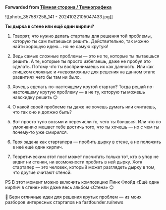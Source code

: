 **Forwarded from [Тёмная сторона / Темнографика](https://t.me/temno/6619)**

![[photo_357587258_141 - 20241022105047433.jpg]]

**Ты дырка в стене или ещё один кирпич?**

1. Говорят, что нужно делать стартапы для решения той проблемы, которую ты сам пытаешься решить. Действительно, так можно найти хорошую идею… но не самую крутую!

2. Ведь самые сложные проблемы — это не те, которые ты пытаешься решить. А те, которые ты просто избегаешь, даже не пробуя это сделать. Потому что ты воспринимаешь их как данность. Или как слишком сложные и «невозможные для решения на данном этапе развития» чего бы там ни было.

3. Хочешь сделать по-настоящему крутой стартап? Тогда решай по-настоящему крутую проблему — а не ту, которую ты можешь навскидку решить 😉 

4. О какой своей проблеме ты даже не хочешь думать или считаешь, что так оно и должно быть?

5. Вот просто тупо возьми и перечисли то, чего ты боишься. Или что по умолчанию мешает тебе достичь того, что ты хочешь — но с чем ты почему-то уже смирился.

6. Твоя задача как стартапера — пробить дырку в стене, а не положить в неё ещё один кирпич.

7. Теоретическим этот пост может посчитать только тот, кто в упор не видит ни стенки, ни возможности пробить в ней дырку. Хотя стартапер — это человек, который может разглядеть дырку в том, что другие считают стеной.

PS В этот момент можно включить композицию Пинк Флойд «Ещё один кирпич в стене» или даже весь альбом «Стена» 😉 

🚀 Бери отличные идеи для решения крутых проблем — из моих разборов интересных стартапов на fastfounder.ru/news
